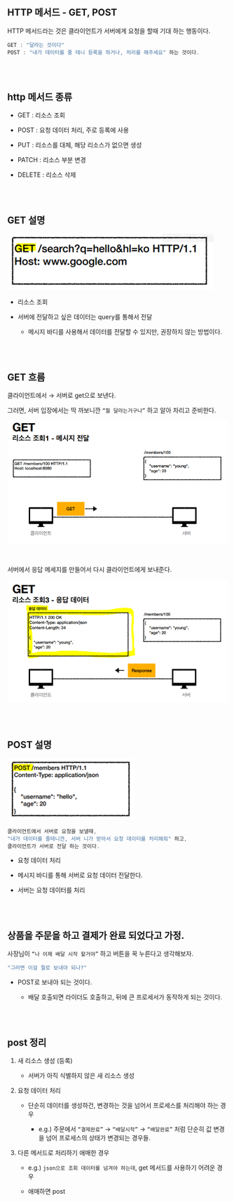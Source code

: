 ## HTTP 메서드 - GET, POST

HTTP 메서드라는 것은 클라이언트가 서버에게 요청을 할때 기대 하는 행동이다.

```java
GET : "달라는 것이다"
POST : "내가 데이터를 줄 테니 등록을 하거나, 처리를 해주세요" 하는 것이다.
```

<br/><br/>

## http 메서드 종류

- GET : 리소스 조회

- POST : 요청 데이터 처리, 주로 등록에 사용

- PUT :  리소스를 대체, 해당 리소스가 없으면 생성

- PATCH : 리소스 부분 변경

- DELETE : 리소스 삭제

<br/><br/>

## GET 설명

![이미지](/programming/img/입문595.PNG)

- 리소스 조회

- 서버에 전달하고 싶은 데이터는 query를 통해서 전달

    - 메시지 바디를 사용해서 데이터를 전달할 수 있지만, 권장하지 않는 방법이다.


<br/><br/>

## GET 흐름

클라이언트에서 → 서버로 get으로 보낸다.

그러면, 서버 입장에서는 딱 까보니깐 `“뭘 달라는거구나”` 하고 알아 차리고 준비한다.

![이미지](/programming/img/입문596.PNG)

<br/>

서버에서 응답 메세지를 만들어서 다시 클라이언트에게 보내준다.

![이미지](/programming/img/입문597.PNG)

<br/><br/>

## POST 설명

![이미지](/programming/img/입문598.PNG)

```java
클라이언트에서 서버로 요청을 보낼때, 
"내가 데이터를 줄테니깐, 서버 니가 받아서 요청 데이터를 처리해줘" 하고,
클라이언트가 서버로 전달 하는 것이다.
```

- 요청 데이터 처리

- 메시지 바디를 통해 서버로 요청 데이터 전달한다.

- 서버는 요청 데이터를 처리

<br/><br/>

## 상품을 주문을 하고 결제가 완료 되었다고 가정.

사장님이 `“나 이제 배달 시작 할거야”` 하고 버튼을 꾹 누른다고 생각해보자.

```java
"그러면 이걸 뭘로 보내야 되나?"
```

- POST로 보내야 되는 것이다.

    - 배달 호출되면 라이더도 호출하고, 뒤에 큰 프로세서가 동작하게 되는 것이다.

<br/><br/>

## post 정리

1. 새 리소스 생성 (등록)

    - 서버가 아직 식별하지 않은 새 리소스 생성

2. 요청 데이터 처리

    - 단순히 데이터를 생성하건, 변경하는 것을 넘어서 프로세스를 처리해야 하는 경우

        - e.g.) 주문에서 `“결제완료”` → `“배달시작”` → `“배달완료”` 처럼 단순히 값 변경을 넘어 프로세스의 상태가 변경되는 경우들.
            
3. 다른 메서드로 처리하기 애매한 경우

    - e.g.) `json으로 조회 데이터를 넘겨야 하는데`, get 메서드를 사용하기 어려운 경우
    
    - 애매하면 post